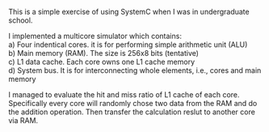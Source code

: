 This is a simple exercise of using SystemC when I was in undergraduate school.

I implemented a multicore simulator which contains: <br />
	a) Four indentical cores. it is for performing simple arithmetic unit (ALU) <br />
	b) Main memory (RAM). The size is 256x8 bits (tentative) <br />
	c) L1 data cache. Each core owns one L1 cache memory <br />
	d) System bus. It is for interconnecting whole elements, i.e., cores and main memory

I managed to evaluate the hit and miss ratio of L1 cache of each core. Specifically every core will randomly chose two data from the RAM and do the addition operation. Then transfer the calculation reslut to another core via RAM.

  
